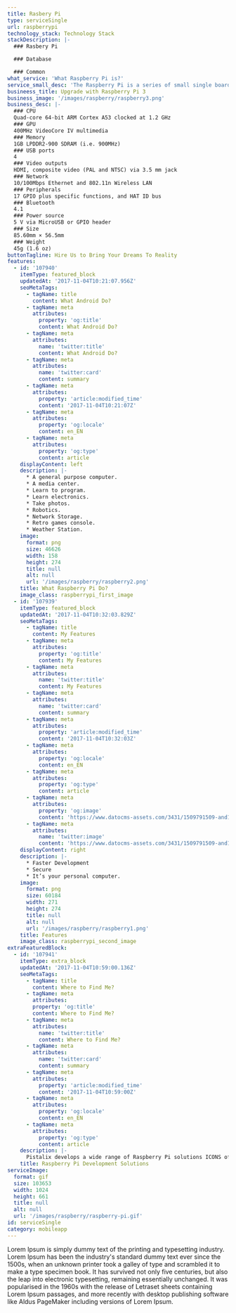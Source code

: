 ```yaml
---
title: Rasbery Pi
type: serviceSingle
url: raspberrypi
technology_stack: Technology Stack
stackDescription: |-
  ### Rasbery Pi

  ### Database

  ### Common
what_service: 'What Raspberry Pi is?'
service_small_desc: 'The Raspberry Pi is a series of small single board computers developed by the Raspberry Pi Foundation to encourage the teaching of basic computer science in schools and developing countries. The “Raspberry” derives is an homage to early computer companies being named after a fruit, like Apple, Tangerine Computer Systems, Apricot Computers, and Acorn (which inspired the microcomputer’s design). The “Pi” derives from the original idea to make a small computer to run only the Python programming language.'
busineess_title: Upgrade with Raspberry Pi 3
business_image: '/images/raspberry/raspberry3.png'
business_desc: |-
  ### CPU
  Quad-core 64-bit ARM Cortex A53 clocked at 1.2 GHz
  ### GPU
  400MHz VideoCore IV multimedia
  ### Memory
  1GB LPDDR2-900 SDRAM (i.e. 900MHz)
  ### USB ports
  4
  ### Video outputs
  HDMI, composite video (PAL and NTSC) via 3.5 mm jack
  ### Network
  10/100Mbps Ethernet and 802.11n Wireless LAN
  ### Peripherals
  17 GPIO plus specific functions, and HAT ID bus
  ### Bluetooth
  4.1
  ### Power source
  5 V via MicroUSB or GPIO header
  ### Size
  85.60mm × 56.5mm
  ### Weight
  45g (1.6 oz)
buttonTagline: Hire Us to Bring Your Dreams To Reality
features:
  - id: '107940'
    itemType: featured_block
    updatedAt: '2017-11-04T10:21:07.956Z'
    seoMetaTags:
      - tagName: title
        content: What Android Do?
      - tagName: meta
        attributes:
          property: 'og:title'
          content: What Android Do?
      - tagName: meta
        attributes:
          name: 'twitter:title'
          content: What Android Do?
      - tagName: meta
        attributes:
          name: 'twitter:card'
          content: summary
      - tagName: meta
        attributes:
          property: 'article:modified_time'
          content: '2017-11-04T10:21:07Z'
      - tagName: meta
        attributes:
          property: 'og:locale'
          content: en_EN
      - tagName: meta
        attributes:
          property: 'og:type'
          content: article
    displayContent: left
    description: |-
      * A general purpose computer.
      * A media center.
      * Learn to program.
      * Learn electronics.
      * Take photos.   
      * Robotics.
      * Network Storage.
      * Retro games console.
      * Weather Station.
    image:
      format: png
      size: 46626
      width: 158
      height: 274
      title: null
      alt: null
      url: '/images/raspberry/raspberry2.png'
    title: What Raspberry Pi Do?
    image_class: raspberrypi_first_image
  - id: '107939'
    itemType: featured_block
    updatedAt: '2017-11-04T10:32:03.829Z'
    seoMetaTags:
      - tagName: title
        content: My Features
      - tagName: meta
        attributes:
          property: 'og:title'
          content: My Features
      - tagName: meta
        attributes:
          name: 'twitter:title'
          content: My Features
      - tagName: meta
        attributes:
          name: 'twitter:card'
          content: summary
      - tagName: meta
        attributes:
          property: 'article:modified_time'
          content: '2017-11-04T10:32:03Z'
      - tagName: meta
        attributes:
          property: 'og:locale'
          content: en_EN
      - tagName: meta
        attributes:
          property: 'og:type'
          content: article
      - tagName: meta
        attributes:
          property: 'og:image'
          content: 'https://www.datocms-assets.com/3431/1509791509-and1-1.png?'
      - tagName: meta
        attributes:
          name: 'twitter:image'
          content: 'https://www.datocms-assets.com/3431/1509791509-and1-1.png?'
    displayContent: right
    description: |-
      * Faster Development
      * Secure
      * It’s your personal computer.
    image:
      format: png
      size: 60184
      width: 271
      height: 274
      title: null
      alt: null
      url: '/images/raspberry/raspberry1.png'
    title: Features
    image_class: raspberrypi_second_image
extraFeaturedBlock:
  - id: '107941'
    itemType: extra_block
    updatedAt: '2017-11-04T10:59:00.136Z'
    seoMetaTags:
      - tagName: title
        content: Where to Find Me?
      - tagName: meta
        attributes:
        property: 'og:title'
        content: Where to Find Me?
      - tagName: meta
        attributes:
          name: 'twitter:title'
          content: Where to Find Me?
      - tagName: meta
        attributes:
          name: 'twitter:card'
          content: summary
      - tagName: meta
        attributes:
          property: 'article:modified_time'
          content: '2017-11-04T10:59:00Z'
      - tagName: meta
        attributes:
          property: 'og:locale'
          content: en_EN
      - tagName: meta
        attributes:
          property: 'og:type'
          content: article
    description: |-
      Pistalix develops a wide range of Raspberry Pi solutions ICONS of categories (like games, social network, health, travel, etc.) Our Services like **100% Confidential**, **24/7 Support**, **As per your dreams**, **Affordable Services**, **Services for Multiple Devices** and **Persistent Client Interaction**
    title: Raspberry Pi Development Solutions
serviceImage:
  format: gif
  size: 103653
  width: 1024
  height: 661
  title: null
  alt: null
  url: '/images/raspberry/raspberry-pi.gif'
id: serviceSingle
category: mobileapp
---
```


Lorem Ipsum is simply dummy text of the printing and typesetting industry. Lorem Ipsum has been the industry's standard dummy text ever since the 1500s, when an unknown printer took a galley of type and scrambled it to make a type specimen book. It has survived not only five centuries, but also the leap into electronic typesetting, remaining essentially unchanged. It was popularised in the 1960s with the release of Letraset sheets containing Lorem Ipsum passages, and more recently with desktop publishing software like Aldus PageMaker including versions of Lorem Ipsum.
